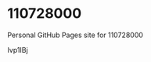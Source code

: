 # 110728000
Personal GitHub Pages site for 110728000









































Ivp1IBj
